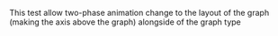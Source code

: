 This test allow two-phase animation change to the layout of the graph 
(making the axis above the graph) alongside of the graph type

